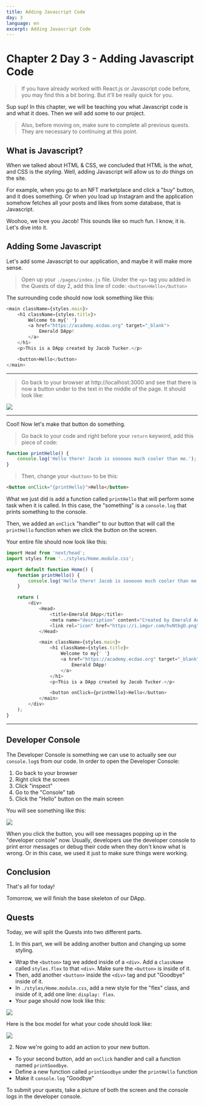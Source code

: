 ```yaml
---
title: Adding Javascript Code
day: 3
language: en
excerpt: Adding Javascript Code
---
```


# Chapter 2 Day 3 - Adding Javascript Code

> If you have already worked with React.js or Javascript code before, you may find this a bit boring. But it'll be really quick for you.

Sup sup! In this chapter, we will be teaching you what Javascript code is and what it does. Then we will add some to our project.

> Also, before moving on, make sure to complete all previous quests. They are necessary to continuing at this point.

## What is Javascript?

When we talked about HTML & CSS, we concluded that HTML is the _what_, and CSS is the _styling_. Well, adding Javascript will allow us to _do things_ on the site.

For example, when you go to an NFT marketplace and click a "buy" button, and it does something. Or when you load up Instagram and the application somehow fetches all your posts and likes from some database, that is Javascript.

Woohoo, we love you Jacob! This sounds like so much fun. I know, it is. Let's dive into it.

## Adding Some Javascript

Let's add some Javascript to our application, and maybe it will make more sense.

> Open up your `./pages/index.js` file. Under the `<p>` tag you added in the Quests of day 2, add this line of code: `<button>Hello</button>`

The surrounding code should now look something like this:

```javascript
<main className={styles.main}>
	<h1 className={styles.title}>
		Welcome to my{' '}
		<a href="https://academy.ecdao.org" target="_blank">
			Emerald DApp!
		</a>
	</h1>
	<p>This is a DApp created by Jacob Tucker.</p>

	<button>Hello</button>
</main>
```

---

> Go back to your browser at http://localhost:3000 and see that there is now a button under to the text in the middle of the page. It should look like:

<img src="https://github.com/emerald-dao/beginner-cadence-course/raw/main/images/begin-day3.png" />

---

Cool! Now let's make that button do something.

> Go back to your code and right before your `return` keyword, add this piece of code:

```javascript
function printHello() {
	console.log('Hello there! Jacob is soooooo much cooler than me.');
}
```

> Then, change your `<button>` to be this:

```html
<button onClick="{printHello}">Hello</button>
```

What we just did is add a function called `printHello` that will perform some task when it is called. In this case, the "something" is a `console.log` that prints something to the console.

Then, we added an `onClick` "handler" to our button that will call the `printHello` function when we click the button on the screen.

Your entire file should now look like this:

```javascript
import Head from 'next/head';
import styles from '../styles/Home.module.css';

export default function Home() {
	function printHello() {
		console.log('Hello there! Jacob is soooooo much cooler than me.');
	}

	return (
		<div>
			<Head>
				<title>Emerald DApp</title>
				<meta name="description" content="Created by Emerald Academy" />
				<link rel="icon" href="https://i.imgur.com/hvNtbgD.png" />
			</Head>

			<main className={styles.main}>
				<h1 className={styles.title}>
					Welcome to my{' '}
					<a href="https://academy.ecdao.org" target="_blank">
						Emerald DApp!
					</a>
				</h1>
				<p>This is a DApp created by Jacob Tucker.</p>

				<button onClick={printHello}>Hello</button>
			</main>
		</div>
	);
}
```

---

## Developer Console

The Developer Console is something we can use to actually see our `console.log`s from our code. In order to open the Developer Console:

1. Go back to your browser
2. Right click the screen
3. Click "inspect"
4. Go to the "Console" tab
5. Click the "Hello" button on the main screen

You will see something like this:

<img src="https://github.com/emerald-dao/beginner-cadence-course/raw/main/images/developer-console.png" />

When you click the button, you will see messages popping up in the "developer console" now. Usually, developers use the developer console to print error messages or debug their code when they don't know what is wrong. Or in this case, we used it just to make sure things were working.

## Conclusion

That's all for today!

Tomorrow, we will finish the base skeleton of our DApp.

## Quests

Today, we will split the Quests into two different parts.

1. In this part, we will be adding another button and changing up some styling.

- Wrap the `<button>` tag we added inside of a `<div>`. Add a `className` called `styles.flex` to that `<div>`. Make sure the `<button>` is inside of it.
- Then, add another `<button>` inside the `<div>` tag and put "Goodbye" inside of it.
- In `./styles/Home.module.css`, add a new style for the "flex" class, and inside of it, add one line: `display: flex`.
- Your page should now look like this:

<img src="https://github.com/emerald-dao/beginner-cadence-course/raw/main/images/day3-quest1.png" />

Here is the box model for what your code should look like:

<img src="https://github.com/emerald-dao/beginner-cadence-course/raw/main/images/box-model-quest1.png" />

2. Now we're going to add an action to your new button.

- To your second button, add an `onClick` handler and call a function named `printGoodbye`.
- Define a new function called `printGoodbye` under the `printHello` function
- Make it `console.log` "Goodbye"

To submit your quests, take a picture of both the screen and the console logs in the developer console.
